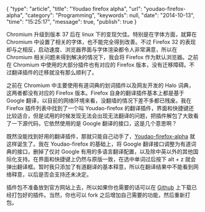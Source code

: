 {
    "type": "article",
    "title": "Youdao firefox alpha",
    "url": "youdao-firefox-alpha",
    "category": "Programming",
    "keywords": null,
    "date": "2014-10-13",
    "time": "15:25:17",
    "message": true,
    "publish": true
}

Chromium 升级到版本 37 后在 linux 下的变现欠佳。特别是在字体方面，就算在 Chromium 中设置了相关的字体，也不能完全得到改善。不过 Firefox 32 的表现却与之相反，启动速度、浏览器界面与字体渲染都令人非常满意，所以在 Chromium 相关问题未得到解决的情况下，我会将 Firefox 作为默认浏览器。之前在 Chromium 中使用的大部分插件也有对应的 Firefox 版本，没有迁移障碍。不过翻译插件的迁移就没有那么顺利了。

之前在 Chromium 中主要使用有道词典的划词插件以及网友开发的 Halo 词典，这两者都没有对应的 Firefox 版本。Firefox 自身的翻译插件基本上都是基于 Google 翻译，以目前的网络环境来看，没翻墙的情况下差不多都已残废。我在 Firefox 插件列表中找到了一个叫 Youdao-firefox 的翻译插件，界面和快捷键还比较适合，但是试用的时候发现无法会出现无法翻译的问题，把插件解包了大致看了一下源代码，它依然使用的是 Google 翻译的接口，这是几个意思啊？

既然没能找到好用的翻译插件，那就只能自己动手了，[Youdao-firefox-alpha](https://github.com/zither/youdao-firefox) 就这样诞生了。我在 Youdao-firefox 的基础上，将 Google 翻译接口调整为有道词典的接口，删掉了仅对 Google 有用的多语言翻译配置，以及除中英以外的其他国际化支持。在界面和快捷键上仍然与原版一致，在选中单词过后按下 alt + z 就会弹出翻译框。暂时我只添加了有道翻译的基本释意，所以在翻译结果中不能看到网络释意，以后是否会支持还未决定。

插件包不准备放到官方网站上去，所以如果你也需要的话可以在 [Github](https://github.com/zither/youdao-firefox/releases) 上下载已经打包好的插件。当然，你也可以 fork 之后增加自己需要的功能，然后重新打包。

